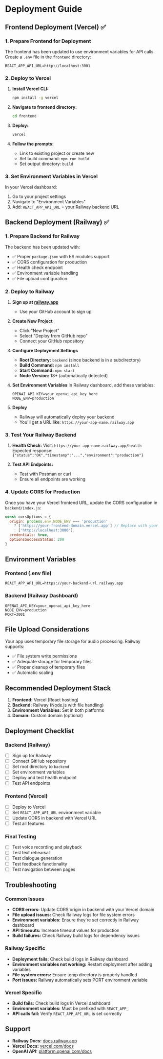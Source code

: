# Deployment Guide

## Frontend Deployment (Vercel) ✅

### 1. Prepare Frontend for Deployment

The frontend has been updated to use environment variables for API calls. Create a `.env` file in the `frontend` directory:

```env
REACT_APP_API_URL=http://localhost:3001
```

### 2. Deploy to Vercel

1. **Install Vercel CLI:**
   ```bash
   npm install -g vercel
   ```

2. **Navigate to frontend directory:**
   ```bash
   cd frontend
   ```

3. **Deploy:**
   ```bash
   vercel
   ```

4. **Follow the prompts:**
   - Link to existing project or create new
   - Set build command: `npm run build`
   - Set output directory: `build`

### 3. Set Environment Variables in Vercel

In your Vercel dashboard:
1. Go to your project settings
2. Navigate to "Environment Variables"
3. Add: `REACT_APP_API_URL` = your Railway backend URL

## Backend Deployment (Railway) ✅

### 1. Prepare Backend for Railway

The backend has been updated with:
- ✅ Proper `package.json` with ES modules support
- ✅ CORS configuration for production
- ✅ Health check endpoint
- ✅ Environment variable handling
- ✅ File upload configuration

### 2. Deploy to Railway

1. **Sign up at [railway.app](https://railway.app)**
   - Use your GitHub account to sign up

2. **Create New Project**
   - Click "New Project"
   - Select "Deploy from GitHub repo"
   - Connect your GitHub repository

3. **Configure Deployment Settings**
   - **Root Directory:** `backend` (since backend is in a subdirectory)
   - **Build Command:** `npm install`
   - **Start Command:** `npm start`
   - **Node Version:** 18+ (automatically detected)

4. **Set Environment Variables**
   In Railway dashboard, add these variables:
   ```
   OPENAI_API_KEY=your_openai_api_key_here
   NODE_ENV=production
   ```

5. **Deploy**
   - Railway will automatically deploy your backend
   - You'll get a URL like: `https://your-app-name.railway.app`

### 3. Test Your Railway Backend

1. **Health Check:**
   Visit: `https://your-app-name.railway.app/health`
   Expected response: `{"status":"OK","timestamp":"...","environment":"production"}`

2. **Test API Endpoints:**
   - Test with Postman or curl
   - Ensure all endpoints are working

### 4. Update CORS for Production

Once you have your Vercel frontend URL, update the CORS configuration in `backend/index.js`:

```javascript
const corsOptions = {
  origin: process.env.NODE_ENV === 'production' 
    ? ['https://your-frontend-domain.vercel.app'] // Replace with your Vercel URL
    : ['http://localhost:3000'],
  credentials: true,
  optionsSuccessStatus: 200
}
```
## Environment Variables

### Frontend (.env file)
```env
REACT_APP_API_URL=https://your-backend-url.railway.app
```

### Backend (Railway Dashboard)
```env
OPENAI_API_KEY=your_openai_api_key_here
NODE_ENV=production
PORT=3001
```

## File Upload Considerations

Your app uses temporary file storage for audio processing. Railway supports:
- ✅ File system write permissions
- ✅ Adequate storage for temporary files
- ✅ Proper cleanup of temporary files
- ✅ Automatic scaling

## Recommended Deployment Stack

1. **Frontend:** Vercel (React hosting)
2. **Backend:** Railway (Node.js with file handling)
3. **Environment Variables:** Set in both platforms
4. **Domain:** Custom domain (optional)

## Deployment Checklist

### Backend (Railway)
- [ ] Sign up for Railway
- [ ] Connect GitHub repository
- [ ] Set root directory to `backend`
- [ ] Set environment variables
- [ ] Deploy and test health endpoint
- [ ] Test API endpoints

### Frontend (Vercel)
- [ ] Deploy to Vercel
- [ ] Set `REACT_APP_API_URL` environment variable
- [ ] Update CORS in backend with Vercel URL
- [ ] Test all features

### Final Testing
- [ ] Test voice recording and playback
- [ ] Test text rehearsal
- [ ] Test dialogue generation
- [ ] Test feedback functionality
- [ ] Test navigation between pages

## Troubleshooting

### Common Issues

- **CORS errors:** Update CORS origin in backend with your Vercel domain
- **File upload issues:** Check Railway logs for file system errors
- **Environment variables:** Ensure they're set correctly in Railway dashboard
- **API timeouts:** Increase timeout values for production
- **Build failures:** Check Railway build logs for dependency issues

### Railway Specific

- **Deployment fails:** Check build logs in Railway dashboard
- **Environment variables not working:** Restart deployment after adding variables
- **File system errors:** Ensure temp directory is properly handled
- **Port issues:** Railway automatically sets PORT environment variable

### Vercel Specific

- **Build fails:** Check build logs in Vercel dashboard
- **Environment variables:** Must be prefixed with `REACT_APP_`
- **API calls fail:** Verify `REACT_APP_API_URL` is set correctly

## Support

- **Railway Docs:** [docs.railway.app](https://docs.railway.app)
- **Vercel Docs:** [vercel.com/docs](https://vercel.com/docs)
- **OpenAI API:** [platform.openai.com/docs](https://platform.openai.com/docs) 
